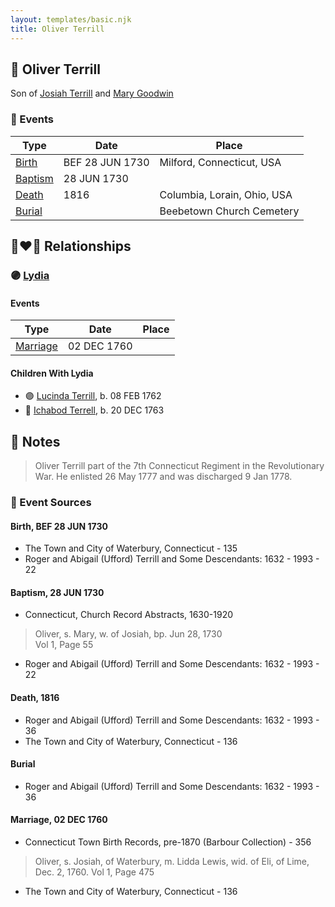 ```yaml
---
layout: templates/basic.njk
title: Oliver Terrill
---
```

## 🔵 Oliver Terrill

Son of [Josiah Terrill](/people/8/80183041) and [Mary Goodwin](/people/4/49404198)

### 📆 Events

Type | Date | Place
------ | ------ | ------
[Birth](#event-event-2) | BEF 28 JUN 1730 | Milford, Connecticut, USA
[Baptism](#event-event-0) | 28 JUN 1730 |
[Death](#event-event-4) | 1816 | Columbia, Lorain, Ohio, USA
[Burial](#event-event-5) |  | Beebetown Church Cemetery

## 👩‍❤️‍👨 Relationships

### 🟣 [Lydia ](/people/1/18213296)

#### Events

Type | Date | Place
------ | ------ | ------
[Marriage](#event-family-0-event-0) | 02 DEC 1760 |
#### Children With Lydia
* 🟣 [Lucinda Terrill](/people/7/77474035), b. 08 FEB 1762
* 🔵 [Ichabod Terrell](/people/6/66420816), b. 20 DEC 1763
## 📝 Notes
>   
  > Oliver Terrill part of the 7th Connecticut Regiment in the Revolutionary War. He enlisted 26 May 1777 and was discharged 9 Jan 1778.
### 📰 Event Sources

#### <a id="event-event-2"></a> Birth, BEF 28 JUN 1730
* The Town and City of Waterbury, Connecticut  - 135
* Roger and Abigail (Ufford) Terrill and Some Descendants: 1632 - 1993  - 22

#### <a id="event-event-0"></a> Baptism, 28 JUN 1730
* Connecticut, Church Record Abstracts, 1630-1920
>   
  > Oliver, s. Mary, w. of Josiah, bp. Jun 28, 1730  
  > Vol 1, Page 55
* Roger and Abigail (Ufford) Terrill and Some Descendants: 1632 - 1993  - 22

#### <a id="event-event-4"></a> Death, 1816
* Roger and Abigail (Ufford) Terrill and Some Descendants: 1632 - 1993  - 36
* The Town and City of Waterbury, Connecticut  - 136

#### <a id="event-event-5"></a> Burial
* Roger and Abigail (Ufford) Terrill and Some Descendants: 1632 - 1993  - 36
#### <a id="event-family-0-event-0"></a> Marriage, 02 DEC 1760
* Connecticut Town Birth Records, pre-1870 (Barbour Collection)  - 356
>   
  > Oliver, s. Josiah, of Waterbury, m. Lidda Lewis, wid. of Eli, of Lime, Dec. 2, 1760. Vol 1, Page 475
* The Town and City of Waterbury, Connecticut  - 136
